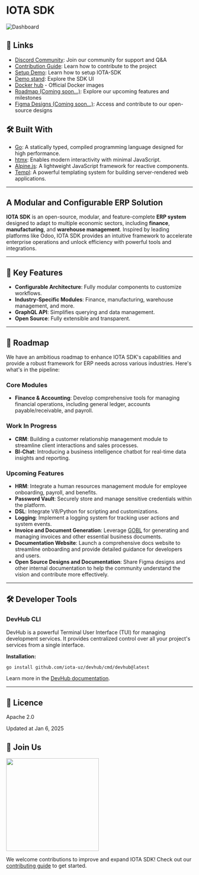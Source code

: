 # IOTA SDK

![Dashboard](images/showcase.jpg)

## 🔗 Links

- [Discord Community](https://discord.gg/zKeTEZAQqF): Join our community for support and Q&A
- [Contribution Guide](docs/CONTRIBUTING.MD): Learn how to contribute to the project
- [Setup Demo](https://github.com/iota-uz/sdk-demo): Learn how to setup IOTA-SDK
- [Demo stand](https://demo.iotaerp.com): Explore the SDK UI
- [Docker hub](https://hub.docker.com/r/iotauz/sdk) - Official Docker images
- [Roadmap (Coming soon...)](docs/): Explore our upcoming features and milestones
- [Figma Designs (Coming soon...)](https://www.figma.com/): Access and contribute to our open-source designs

## 🛠 Built With

- [Go](https://go.dev): A statically typed, compiled programming language designed for high performance.
- [htmx](https://htmx.org): Enables modern interactivity with minimal JavaScript.
- [Alpine.js](https://alpinejs.dev): A lightweight JavaScript framework for reactive components.
- [Templ](https://templ.sh): A powerful templating system for building server-rendered web applications.

---  

## A Modular and Configurable ERP Solution

**IOTA SDK** is an open-source, modular, and feature-complete **ERP system** designed to adapt to multiple economic
sectors, including **finance**, **manufacturing**, and **warehouse management**. Inspired by leading platforms like
Odoo, IOTA SDK provides an intuitive framework to accelerate enterprise operations and unlock efficiency with powerful
tools and integrations.

---  

## 🚀 Key Features

- **Configurable Architecture**: Fully modular components to customize workflows.
- **Industry-Specific Modules**: Finance, manufacturing, warehouse management, and more.
- **GraphQL API**: Simplifies querying and data management.
- **Open Source**: Fully extensible and transparent.

---  

## 📅 Roadmap

We have an ambitious roadmap to enhance IOTA SDK's capabilities and provide a robust framework for ERP needs across
various industries. Here's what's in the pipeline:

### Core Modules

- **Finance & Accounting**: Develop comprehensive tools for managing financial operations, including general ledger,
  accounts payable/receivable, and payroll.

### Work In Progress

- **CRM**: Building a customer relationship management module to streamline client interactions and sales processes.
- **BI‑Chat**: Introducing a business intelligence chatbot for real-time data insights and reporting.

### Upcoming Features

- **HRM**: Integrate a human resources management module for employee onboarding, payroll, and benefits.
- **Password Vault**: Securely store and manage sensitive credentials within the platform.
- **DSL**: Integrate V8/Python for scripting and customizations.
- **Logging**: Implement a logging system for tracking user actions and system events.
- **Invoice and Document Generation**: Leverage [GOBL](https://github.com/invopop/gobl) for generating and managing
  invoices and other essential business documents.
- **Documentation Website**: Launch a comprehensive docs website to streamline onboarding and provide detailed guidance
  for developers and users.
- **Open Source Designs and Documentation**: Share Figma designs and other internal documentation to help the community
  understand the vision and contribute more effectively.

---  

## 🛠️ Developer Tools

### DevHub CLI

DevHub is a powerful Terminal User Interface (TUI) for managing development services. It provides centralized control over all your project's services from a single interface.

**Installation:**
```bash
go install github.com/iota-uz/devhub/cmd/devhub@latest
```

Learn more in the [DevHub documentation](https://github.com/iota-uz/devhub).

---  

## 📄 Licence

Apache 2.0 

Updated at Jan 6, 2025

## 🌟 Join Us

<img width="250" style="display: block" src="https://cdn.prod.website-files.com/660549b5ac888804e6582845/6606afddd43da2d659209149_logo.svg">  

We welcome contributions to improve and expand IOTA SDK! Check out our [contributing guide](docs/CONTRIBUTING.MD) to get
started.

